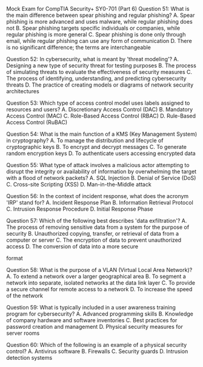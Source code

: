 Mock Exam for CompTIA Security+ SY0-701 (Part 6)
Question 51:
What is the main difference between spear phishing and regular phishing?
A. Spear phishing is more advanced and uses malware, while regular phishing does not
B. Spear phishing targets specific individuals or companies, while regular phishing is more general
C. Spear phishing is done only through email, while regular phishing can use any form of communication
D. There is no significant difference; the terms are interchangeable

Question 52:
In cybersecurity, what is meant by 'threat modeling'?
A. Designing a new type of security threat for testing purposes
B. The process of simulating threats to evaluate the effectiveness of security measures
C. The process of identifying, understanding, and predicting cybersecurity threats
D. The practice of creating models or diagrams of network security architectures

Question 53:
Which type of access control model uses labels assigned to resources and users?
A. Discretionary Access Control (DAC)
B. Mandatory Access Control (MAC)
C. Role-Based Access Control (RBAC)
D. Rule-Based Access Control (RuBAC)

Question 54:
What is the main function of a KMS (Key Management System) in cryptography?
A. To manage the distribution and lifecycle of cryptographic keys
B. To encrypt and decrypt messages
C. To generate random encryption keys
D. To authenticate users accessing encrypted data

Question 55:
What type of attack involves a malicious actor attempting to disrupt the integrity or availability of information by overwhelming the target with a flood of network packets?
A. SQL Injection
B. Denial of Service (DoS)
C. Cross-site Scripting (XSS)
D. Man-in-the-Middle attack

Question 56:
In the context of incident response, what does the acronym 'IRP' stand for?
A. Incident Response Plan
B. Information Retrieval Protocol
C. Intrusion Response Procedure
D. Initial Response Phase

Question 57:
Which of the following best describes 'data exfiltration'?
A. The process of removing sensitive data from a system for the purpose of security
B. Unauthorized copying, transfer, or retrieval of data from a computer or server
C. The encryption of data to prevent unauthorized access
D. The conversion of data into a more secure

format

Question 58:
What is the purpose of a VLAN (Virtual Local Area Network)?
A. To extend a network over a larger geographical area
B. To segment a network into separate, isolated networks at the data link layer
C. To provide a secure channel for remote access to a network
D. To increase the speed of the network

Question 59:
What is typically included in a user awareness training program for cybersecurity?
A. Advanced programming skills
B. Knowledge of company hardware and software inventories
C. Best practices for password creation and management
D. Physical security measures for server rooms

Question 60:
Which of the following is an example of a physical security control?
A. Antivirus software
B. Firewalls
C. Security guards
D. Intrusion detection systems